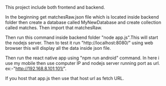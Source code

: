 This project include both frontend  and backend.



In the beginning get matchesRaw.json file which is located inside backend folder then create a database called MyNewDatabase and create collection called matches. Then import that matchesRaw.

Then run this command inside backend folder "node app.js".This will start the nodejs server. Then to test it run "http://localhost:8080/" using web browser this will display all the data inside json file.

Then run the react native app using "npm run android" command. In here i use my mobile then use computer IP and nodejs server running port as url. ex:-"http://192.168.8.101:101/".

If you host that app.js then use that host url as fetch URL.
